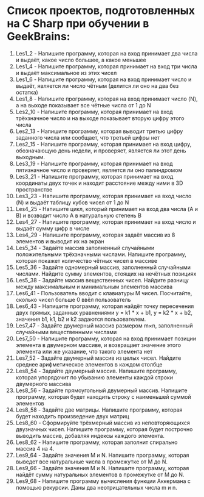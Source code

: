 # Список проектов, подготовленных на C Sharp при обучении в GeekBrains:
1. Les1_2 - Напишите программу, которая на вход принимает два числа и выдаёт, какое число большее, а какое меньшее
2. Les1_4 - Напишите программу, которая принимает на вход три числа и выдаёт максимальное из этих чисел
3. Les1_6 - Напишите программу, которая на вход принимает число и выдаёт, является ли число чётным (делится ли оно на два без остатка)
4. Les1_8 - Напишите программу, которая на вход принимает число (N), а на выходе показывает все чётные числа от 1 до N
5. Les2_10 - Напишите программу, которая принимает на вход трёхзначное число и на выходе показывает вторую цифру этого числа
6. Les2_13 - Напишите программу, которая выводит третью цифру заданного числа или сообщает, что третьей цифры нет
7. Les2_15 - Напишите программу, которая принимает на вход цифру, обозначающую день недели, и проверяет, является ли этот день выходным.
8. Les3_19 - Напишите программу, которая принимает на вход пятизначное число и проверяет, является ли оно палиндромом
9. Les3_21 - Напишите программу, которая принимает на вход координаты двух точек и находит расстояние между ними в 3D пространстве
10. Les3_23 - Напишите программу, которая принимает на вход число (N) и выдаёт таблицу кубов чисел от 1 до N
11. Les4_25 - Напишите цикл, который принимает на вход два числа (A и B) и возводит число A в натуральную степень B
12. Les4_27 - Напишите программу, которая принимает на вход число и выдаёт сумму цифр в числе
13. Les4_29 - Напишите программу, которая задаёт массив из 8 элементов и выводит их на экран
14. Les5_34 - Задайте массив заполненный случайными положительными трёхзначными числами. Напишите программу, которая покажет количество чётных чисел в массиве
15. Les5_36 - Задайте одномерный массив, заполненный случайными числами. Найдите сумму элементов, стоящих на нечётных позициях
16. Les5_38 - Задайте массив вещественных чисел. Найдите разницу между максимальным и минимальным элементов массива
17. Les6_41 - Пользователь вводит с клавиатуры M чисел. Посчитайте, сколько чисел больше 0 ввёл пользователь
18. Les6_43 - Напишите программу, которая найдёт точку пересечения двух прямых, заданных уравнениями y = k1 * x + b1, y = k2 * x + b2, значения b1, k1, b2 и k2 задаются пользователем.
19. Les7_47 - Задайте двумерный массив размером m×n, заполненный случайными вещественными числами
20. Les7_50 - Напишите программу, которая на вход принимает позиции элемента в двумерном массиве, и возвращает значение этого элемента или же указание, что такого элемента нет
21. Les7_52 - Задайте двумерный массив из целых чисел. Найдите среднее арифметическое элементов в каждом столбце
22. Les8_54 - Задайте двумерный массив. Напишите программу, которая упорядочит по убыванию элементы каждой строки двумерного массива
23. Les8_56 - Задайте прямоугольный двумерный массив. Напишите программу, которая будет находить строку с наименьшей суммой элементов
24. Les8_58 - Задайте две матрицы. Напишите программу, которая будет находить произведение двух матриц
25. Les8_60 - Сформируйте трёхмерный массив из неповторяющихся двузначных чисел. Напишите программу, которая будет построчно выводить массив, добавляя индексы каждого элемента.
26. Les8_62 - Напишите программу, которая заполнит спирально массив 4 на 4.
27. Les9_64 - Задайте значения M и N. Напишите программу, которая выведет все натуральные числа в промежутке от M до N.
28. Les9_66 - Задайте значения M и N. Напишите программу, которая найдёт сумму натуральных элементов в промежутке от M до N.
29. Les9_68 - Напишите программу вычисления функции Аккермана с помощью рекурсии. Даны два неотрицательных числа m и n.